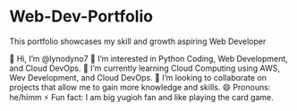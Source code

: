 # Web-Dev-Portfolio
This portfolio showcases my skill and growth aspiring Web Developer

👋 Hi, I’m @lynodyno7
👀 I’m interested in Python Coding, Web Development, and Cloud DevOps.
🌱 I’m currently learning Cloud Computing using AWS, Wev Development, and Cloud DevOps.
💞️ I’m looking to collaborate on projects that allow me to gain more knowledge and skills.
😄 Pronouns: he/himm
⚡ Fun fact: I am big yugioh fan and like playing the card game.
